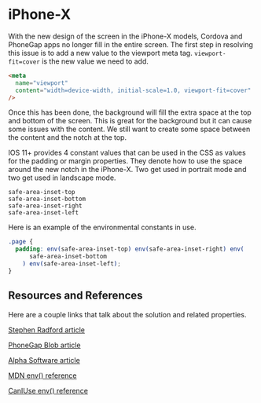 # iPhone-X

With the new design of the screen in the iPhone-X models, Cordova and PhoneGap apps no longer fill in the entire screen. The first step in resolving this issue is to add a new value to the viewport meta tag. `viewport-fit=cover` is the new value we need to add.

```html
<meta
  name="viewport"
  content="width=device-width, initial-scale=1.0, viewport-fit=cover"
/>
```

Once this has been done, the background will fill the extra space at the top and bottom of the screen. This is great for the background but it can cause some issues with the content. We still want to create some space between the content and the notch at the top.

IOS 11+ provides 4 constant values that can be used in the CSS as values for the padding or margin properties. They denote how to use the space around the new notch in the iPhone-X. Two get used in portrait mode and two get used in landscape mode.

```
safe-area-inset-top
safe-area-inset-bottom
safe-area-inset-right
safe-area-inset-left
```

Here is an example of the environmental constants in use.

```css
.page {
  padding: env(safe-area-inset-top) env(safe-area-inset-right) env(
      safe-area-inset-bottom
    ) env(safe-area-inset-left);
}
```

## Resources and References

Here are a couple links that talk about the solution and related properties.

[Stephen Radford article](https://stephenradford.me/removing-the-white-bars-in-safari-on-iphone-x/)

[PhoneGap Blob article](https://blog.phonegap.com/displaying-a-phonegap-app-correctly-on-the-iphone-x-c4a85664c493)

[Alpha Software article](https://documentation.alphasoftware.com/pages/Guides/PhoneGap/Hot%20Topics/iPhone%20X%20Styling%20And%20The%20Status%20Bar%20Plugin.xml)

[MDN env() reference](https://developer.mozilla.org/en-US/docs/Web/CSS/env)

[CanIUse env() reference](https://caniuse.com/#feat=css-env-function)
